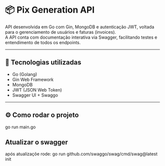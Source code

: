# 📦 Pix Generation API

API desenvolvida em Go com Gin, MongoDB e autenticação JWT, voltada para o gerenciamento de usuários e faturas (invoices).  
A API conta com documentação interativa via Swagger, facilitando testes e entendimento de todos os endpoints.

---

## 🚀 Tecnologias utilizadas

- Go (Golang)
- Gin Web Framework
- MongoDB
- JWT (JSON Web Token)
- Swagger UI + Swaggo

---

## ⚙️ Como rodar o projeto

go run main.go

## Atualizar o swagger 

após atualizaçõe rode: go run github.com/swaggo/swag/cmd/swag@latest init


